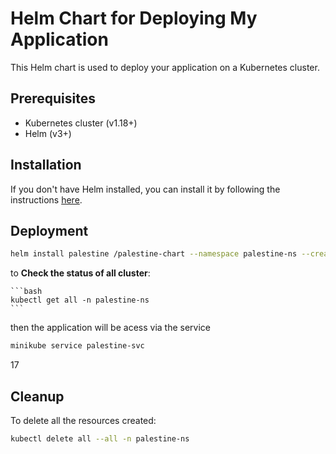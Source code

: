 # Helm Chart for Deploying My Application

This Helm chart is used to deploy your application on a Kubernetes cluster.

## Prerequisites

- Kubernetes cluster (v1.18+)
- Helm (v3+)

## Installation

If you don't have Helm installed, you can install it by following the instructions [here](https://helm.sh/docs/intro/install/).

## Deployment

```bash
helm install palestine /palestine-chart --namespace palestine-ns --create-namespace
```

to **Check the status of all cluster**:

    ```bash
    kubectl get all -n palestine-ns
    ``` 

then the application will be acess via the service 

```bash
minikube service palestine-svc
```

17

## Cleanup

To delete all the resources created:

```bash
kubectl delete all --all -n palestine-ns
```
